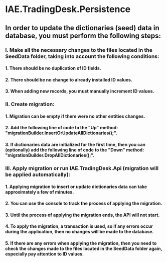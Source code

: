# IAE.TradingDesk.Persistence

## In order to update the dictionaries (seed) data in database, you must perform the following steps:

### I. Make all the necessary changes to the files located in the SeedData folder, taking into account the following conditions:

#### 1. There should be no duplication of ID fields.

#### 2. There should be no change to already installed ID values.

#### 3. When adding new records, you must manually increment ID values.

### II. Create migration:

#### 1. Migration can be empty if there were no other entities changes.

#### 2. Add the following line of code to the "Up" method: "migrationBuilder.InsertOrUpdateAllDictionaries();".

#### 3. If dictionaries data are initialized for the first time, then you can (optionally) add the following line of code to the "Down" method: "migrationBuilder.DropAllDictionaries();".

### III. Apply migration or run IAE.TradingDesk.Api (migration will be applied automatically):

#### 1. Applying migration to insert or update dictionaries data can take approximately a few of minutes.

#### 2. You can use the console to track the process of applying the migration.

#### 3. Until the process of applying the migration ends, the API will not start.

#### 4. To apply the migration, a transaction is used, so if any errors occur during the application, then no changes will be made to the database.

#### 5. If there are any errors when applying the migration, then you need to check the changes made to the files located in the SeedData folder again, especially pay attention to ID values.